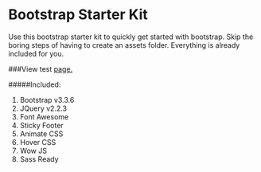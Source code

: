 # Bootstrap Starter Kit

Use this bootstrap starter kit to quickly get started with bootstrap. Skip the boring steps of having to create an assets folder. Everything is already included for you. 

###View test <a href="http://f.carlosbaston.com/bootstrap-starter-kit/test.html">page.</a>

#####Included:

1. Bootstrap v3.3.6  
2. JQuery v2.2.3  
3. Font Awesome  
4. Sticky Footer  
5. Animate CSS  
6. Hover CSS  
7. Wow JS  
8. Sass Ready  
